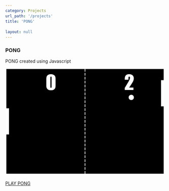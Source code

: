 ```yaml
---
category: Projects
url_path: '/projects'
title: 'PONG'

layout: null
---
```


### PONG

PONG created using Javascript

![pong_screenshot](/img/pong_01.png "PONG screenshot 01")

[PLAY PONG](/projects/pong.html)
